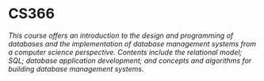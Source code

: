# CS366

*This course offers an introduction to the design and programming of databases and the implementation of database management systems from a computer science perspective. Contents include the relational model; SQL; database application development; and concepts and algorithms for building database management systems.*